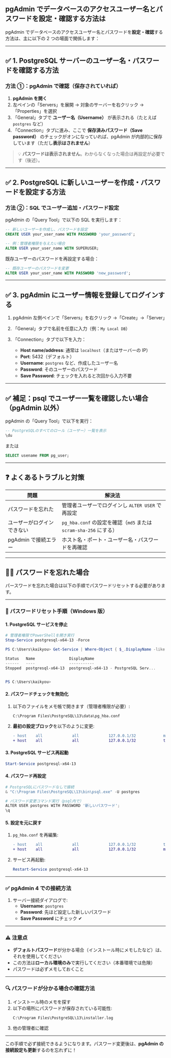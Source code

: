 ## pgAdmin でデータベースのアクセスユーザー名とパスワードを設定・確認する方法は

pgAdmin でデータベースのアクセスユーザー名とパスワードを**設定・確認**する方法は、主に以下の 2 つの場面で関係します：

---

## ✅ **1. PostgreSQL サーバーのユーザー名・パスワードを確認する方法**

### 方法 ①：pgAdmin で確認（保存されていれば）

1. **pgAdmin を開く**
2. 左ペインの「Servers」を展開 → 対象のサーバーを右クリック →「Properties」を選択
3. 「General」タブで **ユーザー名（Username）** が表示される（たとえば `postgres` など）
4. 「Connection」タブに進み、ここで **保存済みパスワード（Save password）** のチェックがオンになっていれば、pgAdmin が内部的に保存しています（ただし**表示はされません**）

> 💡 **パスワードは表示されません**。わからなくなった場合は再設定が必要です（後述）。

---

## ✅ **2. PostgreSQL に新しいユーザーを作成・パスワードを設定する方法**

### 方法 ②：SQL でユーザー追加・パスワード設定

pgAdmin の「Query Tool」で以下の SQL を実行します：

```sql
-- 新しいユーザーを作成し、パスワードを設定
CREATE USER your_user_name WITH PASSWORD 'your_password';

-- 例：管理者権限を与えたい場合
ALTER USER your_user_name WITH SUPERUSER;
```

既存ユーザーのパスワードを再設定する場合：

```sql
-- 既存ユーザーのパスワードを変更
ALTER USER your_user_name WITH PASSWORD 'new_password';
```

---

## ✅ **3. pgAdmin にユーザー情報を登録してログインする**

1. pgAdmin 左側ペインで「Servers」を右クリック →「Create」→「Server」
2. 「General」タブで名前を任意に入力（例：`My Local DB`）
3. 「Connection」タブで以下を入力：

   - **Host name/address**: 通常は `localhost`（またはサーバーの IP）
   - **Port**: 5432（デフォルト）
   - **Username**: `postgres` など、作成したユーザー名
   - **Password**: そのユーザーのパスワード
   - **Save Password**: チェックを入れると次回から入力不要

---

## ✅ **補足：psql でユーザー一覧を確認したい場合（pgAdmin 以外）**

pgAdmin の「Query Tool」で以下を実行：

```sql
-- PostgreSQLのすべてのロール（ユーザー）一覧を表示
\du
```

または

```sql
SELECT usename FROM pg_user;
```

---

## ❓ よくあるトラブルと対策

| 問題                       | 解決法                                                            |
| -------------------------- | ----------------------------------------------------------------- |
| パスワードを忘れた         | 管理者ユーザーでログインし `ALTER USER` で再設定                  |
| ユーザーがログインできない | `pg_hba.conf` の設定を確認（`md5` または `scram-sha-256` にする） |
| pgAdmin で接続エラー       | ホスト名・ポート・ユーザー名・パスワードを再確認                  |

---

## 🚀✅ **パスワードを忘れた場合**

パースワードを忘れた場合は以下の手順でパスワードリセットする必要があります。

---

### **🔑 パスワードリセット手順（Windows 版）**

#### **1. PostgreSQL サービスを停止**

```powershell
# 管理者権限でPowerShellを開き実行
Stop-Service postgresql-x64-13 -Force
```

```powershell
PS C:\Users\kaikyou> Get-Service | Where-Object { $_.DisplayName -like "*PostgreSQL*" }

Status   Name               DisplayName
------   ----               -----------
Stopped  postgresql-x64-13  postgresql-x64-13 - PostgreSQL Serv...


PS C:\Users\kaikyou>
```

#### **2. パスワードチェックを無効化**

1. 以下のファイルをメモ帳で開きます（管理者権限が必要）:
   ```
   C:\Program Files\PostgreSQL\13\data\pg_hba.conf
   ```
2. **最初の設定ブロック**を以下のように変更:
   ```diff
   - host    all             all             127.0.0.1/32            md5
   + host    all             all             127.0.0.1/32            trust
   ```

#### **3. PostgreSQL サービス再起動**

```powershell
Start-Service postgresql-x64-13
```

#### **4. パスワード再設定**

```powershell
# PostgreSQLにパスワードなしで接続
& "C:\Program Files\PostgreSQL\13\bin\psql.exe" -U postgres

# パスワード変更コマンド実行（psql内で）
ALTER USER postgres WITH PASSWORD '新しいパスワード';
\q
```

#### **5. 設定を元に戻す**

1. `pg_hba.conf` を再編集:
   ```diff
   - host    all             all             127.0.0.1/32            trust
   + host    all             all             127.0.0.1/32            md5
   ```
2. サービス再起動:
   ```powershell
   Restart-Service postgresql-x64-13
   ```

---

### **✅ pgAdmin 4 での接続方法**

1. サーバー接続ダイアログで:
   - **Username**: `postgres`
   - **Password**: 先ほど設定した新しいパスワード
   - **Save Password** にチェック ✔

---

### **⚠️ 注意点**

- **デフォルトパスワード**が分かる場合（インストール時にメモしたなど）は、それを使用してください
- この方法は**ローカル環境のみ**で実行してください（本番環境では危険）
- パスワードは必ずメモしておくこと

---

### **🔍 パスワードが分かる場合の確認方法**

1. インストール時のメモを探す
2. 以下の場所にパスワードが保存されている可能性:
   ```
   C:\Program Files\PostgreSQL\13\installer.log
   ```
3. 他の管理者に確認

---

この手順で必ず接続できるようになります。パスワード変更後は、**pgAdmin の接続設定も更新**するのを忘れずに！
